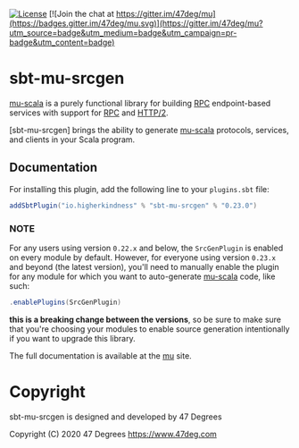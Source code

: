 
[![License](https://img.shields.io/badge/license-Apache%202-blue.svg)](https://raw.githubusercontent.com/higherkindness/mu-scala/master/LICENSE) [![Join the chat at https://gitter.im/47deg/mu](https://badges.gitter.im/47deg/mu.svg)](https://gitter.im/47deg/mu?utm_source=badge&utm_medium=badge&utm_campaign=pr-badge&utm_content=badge)

# sbt-mu-srcgen

[mu-scala] is a purely functional library for building [RPC] endpoint-based services with support for [RPC] and [HTTP/2].

[sbt-mu-srcgen] brings the ability to generate [mu-scala] protocols, services, and clients in your Scala program.

## Documentation

For installing this plugin, add the following line to your `plugins.sbt` file:

```scala
addSbtPlugin("io.higherkindness" % "sbt-mu-srcgen" % "0.23.0")
```
### NOTE

For any users using version `0.22.x` and below, the `SrcGenPlugin` is enabled on every module by default.  However, for everyone using 
version `0.23.x` and beyond (the latest version), you'll need to manually enable the plugin for any module for which you want to 
auto-generate [mu-scala] code, like such:

```scala
.enablePlugins(SrcGenPlugin)
```

**this is a breaking change between the versions**, so be sure to make sure that you're choosing your modules to enable source generation
intentionally if you want to upgrade this library.



The full documentation is available at the [mu](https://higherkindness.io/mu-scala/guides/generate-sources-from-idl) site.

[RPC]: https://en.wikipedia.org/wiki/Remote_procedure_call
[HTTP/2]: https://http2.github.io/
[gRPC]: https://grpc.io/
[mu-scala]: https://higherkindness.github.io/mu-scala/

# Copyright

sbt-mu-srcgen is designed and developed by 47 Degrees

Copyright (C)  2020 47 Degrees <https://www.47deg.com>
